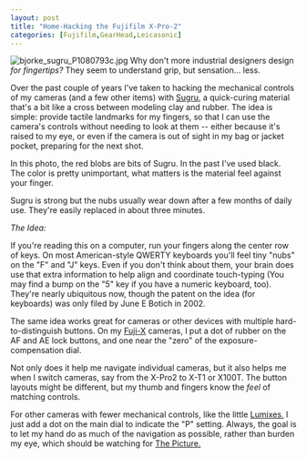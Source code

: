 ```yaml
---
layout: post
title: "Home-Hacking the Fujifilm X-Pro-2"
categories: [Fujifilm,GearHead,Leicasonic]
---
```

<img alt="bjorke_sugru_P1080793c.jpg" src="http://www.botzilla.com/blog/archives/pix2016/bjorke_sugru_P1080793c.jpg" class="img-responsive" border="0" />
Why don't more industrial designers design <i>for fingertips?</i> They seem to understand grip, but sensation... less.

Over the past couple of years I've taken to hacking the mechanical controls of my cameras (and a few other items) with <a href="http://www.sugru.com/" target="_new">Sugru,</a> a quick-curing material that's a bit like a cross between modeling clay and rubber. The idea is simple: provide tactile landmarks for my fingers, so that I can use the camera's controls without needing to look at them -- either because it's raised to my eye, or even if the camera is out of sight in my bag or jacket pocket, preparing for the next shot.

In this photo, the red blobs are bits of Sugru. In the past I've used black. The color is pretty unimportant, what matters is the material feel against your finger.

Sugru is strong but the nubs usually wear down after a few months of daily use. They're easily replaced in about three minutes.

<i>The Idea:</i>

If you're reading this on a computer, run your fingers along the center row of keys. On most American-style QWERTY keyboards you'll feel tiny "nubs" on the "F" and "J" keys. Even if you don't think about them, your brain does use that extra information to help align and coordinate touch-typing (You may find a bump on the "5" key if you have a numeric keyboard, too). They're nearly ubiquitous now, though the patent on the idea (for keyboards) was only filed by June E Botich in 2002. 

The same idea works great for cameras or other devices with multiple hard-to-distinguish buttons. On my <a href="http://www.botzilla.com/blog/archives/cat_fujifilm.html">Fuji-X</a> cameras, I put a dot of rubber on the AF and AE lock buttons, and one near the "zero" of the exposure-compensation dial.

Not only does it help me navigate individual cameras, but it also helps me when I switch cameras, say from the X-Pro2 to X-T1 or X100T. The button layouts might be different, but my thumb and fingers know the <i>feel</i> of matching controls.

For other cameras with fewer mechanical controls, like the little <a href="http://www.botzilla.com/blog/archives/cat_leicasonic.html">Lumixes,</a> I just add a dot on the main dial to indicate the "P" setting. Always, the goal is to let my hand do as much of the navigation as possible, rather than burden my eye, which should be watching for <a href="http://www.botzilla.com/blog/archives/000308.html">The Picture.</a>
